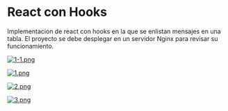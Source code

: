 # React con Hooks
Implementacion de react con hooks en la que se enlistan mensajes en una tabla. El proyecto se debe desplegar en un servidor Nginx para revisar su funcionamiento.


[![1-1.png](https://i.postimg.cc/3J119crf/1-1.png)](https://postimg.cc/8jFLzw6L)


[![1.png](https://i.postimg.cc/6pQ0PfyW/1.png)](https://postimg.cc/GHZG8YFV)


[![2.png](https://i.postimg.cc/BvLCSZTR/2.png)](https://postimg.cc/WDVZSvf7)

[![3.png](https://i.postimg.cc/P5F4nvwm/3.png)](https://postimg.cc/QF15ptSt)

